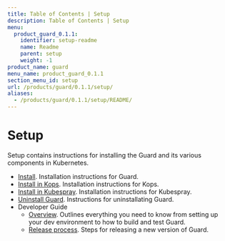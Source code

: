 ```yaml
---
title: Table of Contents | Setup
description: Table of Contents | Setup
menu:
  product_guard_0.1.1:
    identifier: setup-readme
    name: Readme
    parent: setup
    weight: -1
product_name: guard
menu_name: product_guard_0.1.1
section_menu_id: setup
url: /products/guard/0.1.1/setup/
aliases:
  - /products/guard/0.1.1/setup/README/
---
```


# Setup

Setup contains instructions for installing the Guard and its various components in Kubernetes.

- [Install](/products/guard/0.1.1/setup/install). Installation instructions for Guard.
- [Install in Kops](/products/guard/0.1.1/setup/install-kops). Installation instructions for Kops.
- [Install in Kubespray](/products/guard/0.1.1/setup/install-kubespray). Installation instructions for Kubespray.
- [Uninstall Guard](/products/guard/0.1.1/setup/uninstall). Instructions for uninstallating Guard.
- Developer Guide
  - [Overview](/products/guard/0.1.1/setup/developer-guide/overview). Outlines everything you need to know from setting up your dev environment to how to build and test Guard.
  - [Release process](/products/guard/0.1.1/setup/developer-guide/release). Steps for releasing a new version of Guard.
